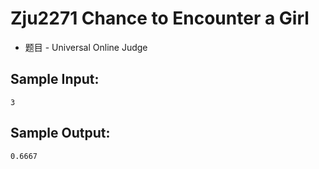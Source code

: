 # Zju2271 Chance to Encounter a Girl
 - 题目 - Universal Online Judge


## Sample Input: 
```
3

```

## Sample Output: 
```
0.6667

```
